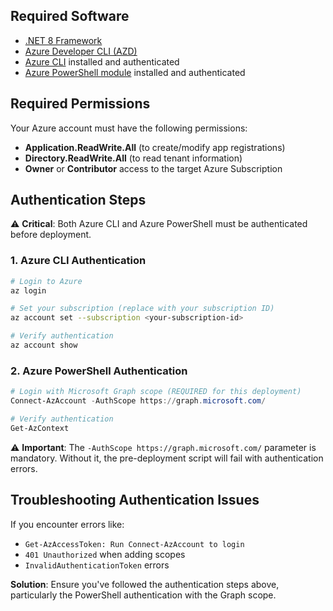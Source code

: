 [comment]: <> (list up any scenario-specific prerequirements the user needs to have installed, to guarantee a successful deployment)
[comment]: <> (typical use case could be a specific Dev Language SDK like .NET 6)
[comment]: <> (don't add any other information, as this is rendered as part of a prereqs element on the webpage)

## Required Software
- [.NET 8 Framework](https://dotnet.microsoft.com/en-us/download/dotnet/8.0)
- [Azure Developer CLI (AZD)](https://learn.microsoft.com/en-us/azure/developer/azure-developer-cli/install-azd)
- [Azure CLI](https://docs.microsoft.com/en-us/cli/azure/install-azure-cli) installed and authenticated
- [Azure PowerShell module](https://learn.microsoft.com/en-us/powershell/azure/install-azps-windows?view=azps-14.1.0&tabs=powershell&pivots=windows-psgallery) installed and authenticated

## Required Permissions
Your Azure account must have the following permissions:
- **Application.ReadWrite.All** (to create/modify app registrations)
- **Directory.ReadWrite.All** (to read tenant information)  
- **Owner** or **Contributor** access to the target Azure Subscription

## Authentication Steps
⚠️ **Critical**: Both Azure CLI and Azure PowerShell must be authenticated before deployment.

### 1. Azure CLI Authentication
```bash
# Login to Azure
az login

# Set your subscription (replace with your subscription ID)
az account set --subscription <your-subscription-id>

# Verify authentication
az account show
```

### 2. Azure PowerShell Authentication  
```powershell
# Login with Microsoft Graph scope (REQUIRED for this deployment)
Connect-AzAccount -AuthScope https://graph.microsoft.com/

# Verify authentication
Get-AzContext
```

⚠️ **Important**: The `-AuthScope https://graph.microsoft.com/` parameter is mandatory. Without it, the pre-deployment script will fail with authentication errors.

## Troubleshooting Authentication Issues

If you encounter errors like:
- `Get-AzAccessToken: Run Connect-AzAccount to login`
- `401 Unauthorized` when adding scopes
- `InvalidAuthenticationToken` errors

**Solution**: Ensure you've followed the authentication steps above, particularly the PowerShell authentication with the Graph scope.
